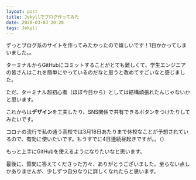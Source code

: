 ```yaml
---
layout: post
title: Jekyllでブログ作ってみた
date: 2020-03-03 20:20
tags: Jekyll
---
```


ずっとブログ系のサイトを作ってみたかったので嬉しいです！1日かかってしまいました。。

ターミナルからGitHubにコミットすることがとても難しくて、学生エンジニアの皆さんはこれを簡単にやっているのだなと思うと改めてすごいなと感じました。

ただ、ターミナル超初心者（ほぼ今日から）としては結構頑張れたんじゃないかと思います。

これからは**デザイン**を工夫したり、SNS関係で共有できるボタンをつけたりしてみたいです。

コロナの流行で私の通う高校では3月18日あたりまで休校なことが予想されているので、有効に使いたいです。もうすでに4日連続昼起きですが。。（）

もっと上手にGitHubを使えるようになりたいなと思います。

最後に、質問に答えてくださった方々、ありがとうございました。至らない点しかありませんが、少しずつ自分なりに詳しくなれたらと思います。
